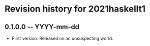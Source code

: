 # Revision history for 2021haskellt1

## 0.1.0.0 -- YYYY-mm-dd

* First version. Released on an unsuspecting world.
